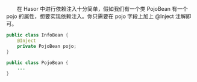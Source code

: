 &emsp;&emsp;在 Hasor 中进行依赖注入十分简单，假如我们有一个类 PojoBean 有一个 pojo 的属性，想要实现依赖注入。你只需要在 pojo 字段上加上 @Inject 注解即可。

```java
public class InfoBean {
    @Inject
    private PojoBean pojo;
}

public class PojoBean {
    ...
}
```